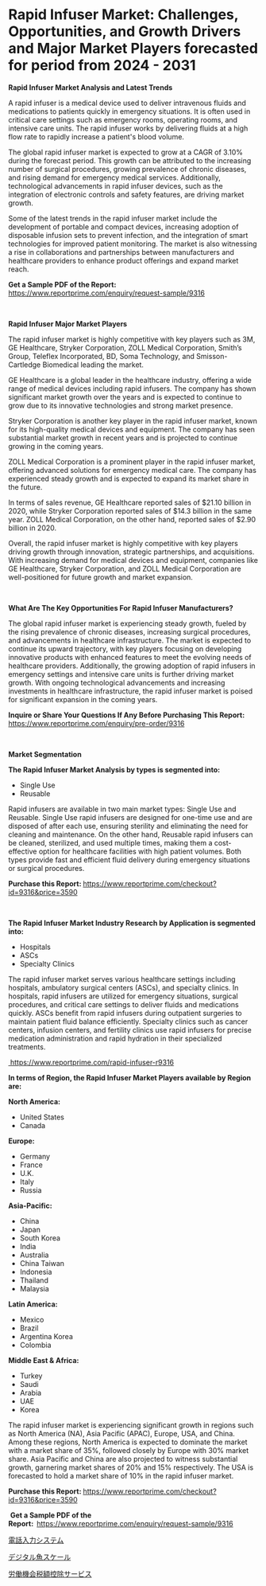 <p><h1>Rapid Infuser Market: Challenges, Opportunities, and Growth Drivers and Major Market Players forecasted for period from 2024 - 2031</h1></p><p><strong>Rapid Infuser Market Analysis and Latest Trends</strong></p>
<p><p>A rapid infuser is a medical device used to deliver intravenous fluids and medications to patients quickly in emergency situations. It is often used in critical care settings such as emergency rooms, operating rooms, and intensive care units. The rapid infuser works by delivering fluids at a high flow rate to rapidly increase a patient's blood volume.</p><p>The global rapid infuser market is expected to grow at a CAGR of 3.10% during the forecast period. This growth can be attributed to the increasing number of surgical procedures, growing prevalence of chronic diseases, and rising demand for emergency medical services. Additionally, technological advancements in rapid infuser devices, such as the integration of electronic controls and safety features, are driving market growth.</p><p>Some of the latest trends in the rapid infuser market include the development of portable and compact devices, increasing adoption of disposable infusion sets to prevent infection, and the integration of smart technologies for improved patient monitoring. The market is also witnessing a rise in collaborations and partnerships between manufacturers and healthcare providers to enhance product offerings and expand market reach.</p></p>
<p><strong>Get a Sample PDF of the Report:&nbsp;</strong> <a href="https://www.reportprime.com/enquiry/request-sample/9316">https://www.reportprime.com/enquiry/request-sample/9316</a></p>
<p>&nbsp;</p>
<p><strong>Rapid Infuser Major Market Players</strong></p>
<p><p>The rapid infuser market is highly competitive with key players such as 3M, GE Healthcare, Stryker Corporation, ZOLL Medical Corporation, Smith’s Group, Teleflex Incorporated, BD, Soma Technology, and Smisson-Cartledge Biomedical leading the market. </p><p>GE Healthcare is a global leader in the healthcare industry, offering a wide range of medical devices including rapid infusers. The company has shown significant market growth over the years and is expected to continue to grow due to its innovative technologies and strong market presence.</p><p>Stryker Corporation is another key player in the rapid infuser market, known for its high-quality medical devices and equipment. The company has seen substantial market growth in recent years and is projected to continue growing in the coming years.</p><p>ZOLL Medical Corporation is a prominent player in the rapid infuser market, offering advanced solutions for emergency medical care. The company has experienced steady growth and is expected to expand its market share in the future.</p><p>In terms of sales revenue, GE Healthcare reported sales of $21.10 billion in 2020, while Stryker Corporation reported sales of $14.3 billion in the same year. ZOLL Medical Corporation, on the other hand, reported sales of $2.90 billion in 2020.</p><p>Overall, the rapid infuser market is highly competitive with key players driving growth through innovation, strategic partnerships, and acquisitions. With increasing demand for medical devices and equipment, companies like GE Healthcare, Stryker Corporation, and ZOLL Medical Corporation are well-positioned for future growth and market expansion.</p></p>
<p>&nbsp;</p>
<p><strong>What Are The Key Opportunities For Rapid Infuser Manufacturers?</strong></p>
<p><p>The global rapid infuser market is experiencing steady growth, fueled by the rising prevalence of chronic diseases, increasing surgical procedures, and advancements in healthcare infrastructure. The market is expected to continue its upward trajectory, with key players focusing on developing innovative products with enhanced features to meet the evolving needs of healthcare providers. Additionally, the growing adoption of rapid infusers in emergency settings and intensive care units is further driving market growth. With ongoing technological advancements and increasing investments in healthcare infrastructure, the rapid infuser market is poised for significant expansion in the coming years.</p></p>
<p><strong>Inquire or Share Your Questions If Any Before Purchasing This Report:</strong> <a href="https://www.reportprime.com/enquiry/pre-order/9316">https://www.reportprime.com/enquiry/pre-order/9316</a></p>
<p>&nbsp;</p>
<p><strong>Market Segmentation</strong></p>
<p><strong>The Rapid Infuser Market Analysis by types is segmented into:</strong></p>
<p><ul><li>Single Use</li><li>Reusable</li></ul></p>
<p><p>Rapid infusers are available in two main market types: Single Use and Reusable. Single Use rapid infusers are designed for one-time use and are disposed of after each use, ensuring sterility and eliminating the need for cleaning and maintenance. On the other hand, Reusable rapid infusers can be cleaned, sterilized, and used multiple times, making them a cost-effective option for healthcare facilities with high patient volumes. Both types provide fast and efficient fluid delivery during emergency situations or surgical procedures.</p></p>
<p><strong>Purchase this Report:&nbsp;</strong><a href="https://www.reportprime.com/checkout?id=9316&price=3590">https://www.reportprime.com/checkout?id=9316&price=3590</a></p>
<p>&nbsp;</p>
<p><strong>The Rapid Infuser Market Industry Research by Application is segmented into:</strong></p>
<p><ul><li>Hospitals</li><li>ASCs</li><li>Specialty Clinics</li></ul></p>
<p><p>The rapid infuser market serves various healthcare settings including hospitals, ambulatory surgical centers (ASCs), and specialty clinics. In hospitals, rapid infusers are utilized for emergency situations, surgical procedures, and critical care settings to deliver fluids and medications quickly. ASCs benefit from rapid infusers during outpatient surgeries to maintain patient fluid balance efficiently. Specialty clinics such as cancer centers, infusion centers, and fertility clinics use rapid infusers for precise medication administration and rapid hydration in their specialized treatments.</p></p>
<p><a href="https://www.reportprime.com/rapid-infuser-r9316">&nbsp;https://www.reportprime.com/rapid-infuser-r9316</a></p>
<p><strong>In terms of Region, the Rapid Infuser Market Players available by Region are:</strong></p>
<p>
    <p> <strong> North America: </strong>
        <ul>
            <li>United States</li>
            <li>Canada</li>
        </ul>
        </p> 
    <p> <strong> Europe: </strong>
        <ul>
            <li>Germany</li>
            <li>France</li>
            <li>U.K.</li>
            <li>Italy</li>
            <li>Russia</li>
        </ul>
        </p> 
    <p> <strong> Asia-Pacific: </strong>
        <ul>
            <li>China</li>
            <li>Japan</li>
            <li>South Korea</li>
            <li>India</li>
            <li>Australia</li>
            <li>China Taiwan</li>
            <li>Indonesia</li>
            <li>Thailand</li>
            <li>Malaysia</li>
        </ul>
        </p> 
    <p> <strong> Latin America: </strong>
        <ul>
            <li>Mexico</li>
            <li>Brazil</li>
            <li>Argentina Korea</li>
            <li>Colombia</li>
        </ul>
        </p> 
    <p> <strong> Middle East & Africa: </strong>
        <ul>
            <li>Turkey</li>
            <li>Saudi</li>
            <li>Arabia</li>
            <li>UAE</li>
            <li>Korea</li>
        </ul>
    </p>
    </p>
<p><p>The rapid infuser market is experiencing significant growth in regions such as North America (NA), Asia Pacific (APAC), Europe, USA, and China. Among these regions, North America is expected to dominate the market with a market share of 35%, followed closely by Europe with 30% market share. Asia Pacific and China are also projected to witness substantial growth, garnering market shares of 20% and 15% respectively. The USA is forecasted to hold a market share of 10% in the rapid infuser market.</p></p>
<p><strong>Purchase this Report: </strong><a href="https://www.reportprime.com/checkout?id=9316&price=3590">https://www.reportprime.com/checkout?id=9316&price=3590</a></p>
<p>&nbsp;<strong>Get a Sample PDF of the Report:&nbsp;&nbsp;</strong><a href="https://www.reportprime.com/enquiry/request-sample/9316">https://www.reportprime.com/enquiry/request-sample/9316</a></p>
<p><strong></strong></p>
<p><p><a href="https://medium.com/@oswaldoavarro768546/%E9%9B%BB%E8%A9%B1%E5%85%A5%E5%8A%9B%E3%82%B7%E3%82%B9%E3%83%86%E3%83%A0%E5%B8%82%E5%A0%B4-2031%E5%B9%B4%E3%81%BE%E3%81%A7%E3%81%AE%E6%88%90%E5%8A%9F%E3%81%97%E3%81%9F%E3%83%93%E3%82%B8%E3%83%8D%E3%82%B9%E6%88%A6%E7%95%A5%E3%81%AE%E9%8D%B5-4eb301104a26">電話入力システム</a></p><p><a href="https://medium.com/@jackieshlerin98056/%E3%83%87%E3%82%B8%E3%82%BF%E3%83%AB%E3%83%95%E3%82%A3%E3%83%83%E3%82%B7%E3%83%A5%E3%82%B9%E3%82%B1%E3%83%BC%E3%83%AB%E5%B8%82%E5%A0%B4%E3%81%AE%E5%88%86%E6%9E%90-%E3%82%B0%E3%83%AD%E3%83%BC%E3%83%90%E3%83%AB%E7%94%A3%E6%A5%AD%E3%83%91%E3%83%BC%E3%82%B9%E3%83%9A%E3%82%AF%E3%83%86%E3%82%A3%E3%83%96%E3%81%A8%E4%BA%88%E6%B8%AC-2024%E5%B9%B4-2031%E5%B9%B4-cfb379b00c8f">デジタル魚スケール</a></p><p><a href="https://github.com/one-cool-chick/Market-Research-Report-List-1/blob/main/972189923498.md">労働機会税額控除サービス</a></p></p>